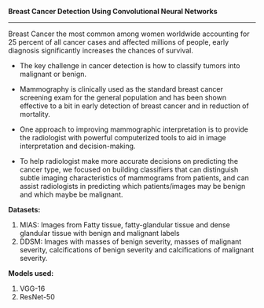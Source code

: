 **Breast Cancer Detection Using Convolutional Neural Networks**


---

Breast Cancer the most common among women worldwide accounting for 25 percent of all cancer cases and affected millions of people, early diagnosis significantly increases the chances of survival.  

*   The key challenge in cancer detection is how to classify tumors into malignant or benign.
*   Mammography is clinically used as the standard breast cancer screening exam for the general population and has been shown effective to a bit in early detection of breast cancer and in reduction of mortality.

*   One approach to improving mammographic interpretation is to provide the radiologist with powerful computerized tools to aid in image interpretation and decision-making. 
*   To help radiologist make more accurate decisions on predicting the cancer type, we focused on building classifiers that can distinguish subtle imaging characteristics of mammograms from patients, and can assist radiologists in predicting which patients/images may be benign and which maybe be malignant.

**Datasets:** 


1.   MIAS: Images from Fatty tissue, fatty-glandular tissue and dense glandular tissue with benign and malignant labels
2.   DDSM: Images with masses of benign severity, masses of malignant
severity, calcifications of benign severity and calcifications of malignant severity. 

**Models used:**



1.   VGG-16
2.   ResNet-50


